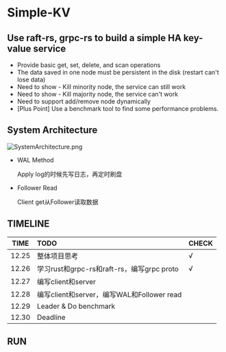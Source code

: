 # Simple-KV

## Use raft-rs, grpc-rs to build a simple HA key-value service

+ Provide basic get, set, delete, and scan operations
+ The data saved in one node must be persistent in the disk (restart can't lose data)
+ Need to show - Kill minority node, the service can still work
+ Need to show - Kill majority node, the service can't work
+ Need to support add/remove node dynamically
+ [Plus Point] Use a benchmark tool to find some performance problems.

## System Architecture

![SystemArchitecture.png](https://i.loli.net/2020/12/25/jCc1ukvneVWDfdI.png)
+ WAL Method

  Apply log的时候先写日志，再定时刷盘

+ Follower Read

  Client get从Follower读取数据

## TIMELINE

| TIME  | TODO                                       | CHECK |
| ----- | :----------------------------------------- | ----- |
| 12.25 | 整体项目思考                 | √     |
| 12.26 | 学习rust和grpc-rs和raft-rs，编写grpc proto |  √       |
| 12.27 | 编写client和server                         |       |
| 12.28 | 编写client和server，编写WAL和Follower read |       |
| 12.29 | Leader & Do benchmark                |       |
| 12.30 | Deadline                                   |       |

## RUN

